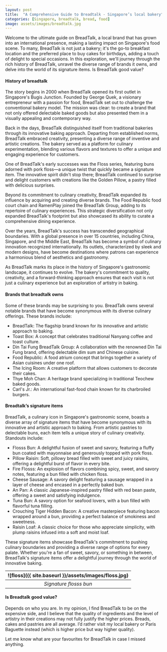 ```yaml
---
layout: post
title:  "A Comprehensive Guide to Breadtalk - Singapore’s local bakery"
categories: [Singapore, breadtalk, bread, food]
image: assets/images/breadtalk.jpg
---
```


Welcome to the ultimate guide on BreadTalk, a local brand that has grown into an international presence, making a lasting impact on Singapore's food scene. To many, BreadTalk is not just a bakery; it's the go-to breakfast location and the preferred place to buy cakes for birthdays, adding a touch of delight to special occasions. In this exploration, we'll journey through the rich history of BreadTalk, unravel the diverse range of brands it owns, and delve into the world of its signature items. Is BreadTalk good value? 

#### History of breadtalk

The story begins in 2000 when BreadTalk opened its first outlet in Singapore's Bugis Junction. Founded by George Quek, a visionary entrepreneur with a passion for food, BreadTalk set out to challenge the conventional bakery model. The mission was clear: to create a brand that not only offered delectable baked goods but also presented them in a visually appealing and contemporary way.

Back in the days, BreadTalk distinguished itself from traditional bakeries through its innovative baking approach. Departing from established norms, BreadTalk embraced creativity, presenting a diverse range of inventive and artistic creations. The bakery served as a platform for culinary experimentation, blending various flavors and textures to offer a unique and engaging experience for customers.

One of BreadTalk's early successes was the Floss series, featuring buns adorned with pork floss—a unique twist that quickly became a signature item. The innovative spirit didn't stop there; BreadTalk continued to surprise and delight customers with creations like the Golden Pillow, a pastry filled with delicious surprises.

Beyond its commitment to culinary creativity, BreadTalk expanded its influence by acquiring and creating diverse brands. The Food Republic food court chain and RamenPlay joined the BreadTalk Group, adding to its repertoire of culinary experiences. This strategic diversification not only expanded BreadTalk's footprint but also showcased its ability to curate a comprehensive dining experience.

Over the years, BreadTalk's success has transcended geographical boundaries. With a global presence in over 15 countries, including China, Singapore, and the Middle East, BreadTalk has become a symbol of culinary innovation recognized internationally. Its outlets, characterized by sleek and modern designs, have become destinations where patrons can experience a harmonious blend of aesthetics and gastronomy.

As BreadTalk marks its place in the history of Singapore's gastronomic landscape, it continues to evolve. The bakery's commitment to quality, creativity, and a forward-thinking approach ensures that each visit is not just a culinary experience but an exploration of artistry in baking.

#### Brands that breadtalk owns

 Some of these brands may be surprising to you. BreadTalk owns several notable brands that have become synonymous with its diverse culinary offerings. These brands include:

+ BreadTalk: The flagship brand known for its innovative and artistic approach to baking.
+ Toast Box: A concept that celebrates traditional Nanyang coffee and toast culture.
+ Din Tai Fung BreadTalk Group: A collaboration with the renowned Din Tai Fung brand, offering delectable dim sum and Chinese cuisine.
+ Food Republic: A food atrium concept that brings together a variety of Asian cuisines under one roof.
+ The Icing Room: A creative platform that allows customers to decorate their cakes.
+ Thye Moh Chan: A heritage brand specializing in traditional Teochew baked goods.
+ Carl's Jr.: An international fast-food chain known for its charbroiled burgers.

#### Breadtalk’s signature items

BreadTalk, a culinary icon in Singapore's gastronomic scene, boasts a diverse array of signature items that have become synonymous with its innovative and artistic approach to baking. From artistic pastries to delectable buns, each item tells a unique story of culinary creativity. Standouts include:

+ Flosss Bun: A delightful fusion of sweet and savory, featuring a fluffy bun coated with mayonnaise and generously topped with pork floss.
+ Pillow Raisin: Soft, pillowy bread filled with sweet and juicy raisins, offering a delightful burst of flavor in every bite.
+ Fire Flosss: An explosion of flavors combining spicy, sweet, and savory notes, featuring a bun filled with chicken floss.
+ Cheese Sausage: A savory delight featuring a sausage wrapped in a layer of cheese and encased in a perfectly baked bun.
+ An Pan: A classic Japanese-inspired pastry filled with red bean paste, offering a sweet and satisfying indulgence.
+ Tuna Bun: A savory option for seafood lovers, with a bun filled with flavorful tuna filling.
+ Crouching Tiger Hidden Bacon: A creative masterpiece featuring bacon wrapped around a bun, providing a perfect balance of smokiness and sweetness.
+ Raisin Loaf: A classic choice for those who appreciate simplicity, with plump raisins infused into a soft and moist loaf.

These signature items showcase BreadTalk's commitment to pushing culinary boundaries and providing a diverse range of options for every palate. Whether you're a fan of sweet, savory, or something in between, BreadTalk's signature items offer a delightful journey through the world of innovative baking.

| ![floss]({{ site.baseurl }}/assets/images/floss.jpg)
|:--:| 
|  *Signature flosss bun*  |

#### Is Breadtalk good value?

Depends on who you are. In my opinion, I find BreadTalk to be on the expensive side, and I believe that the quality of ingredients and the level of artistry in their creations may not fully justify the higher prices. Breads, cakes and pastries are all average. I’d rather visit my local bakery or Paris Baguette instead (which is higher price but way higher quality). 

Let me know what are your favourites for BreadTalk in case I missed anything.
